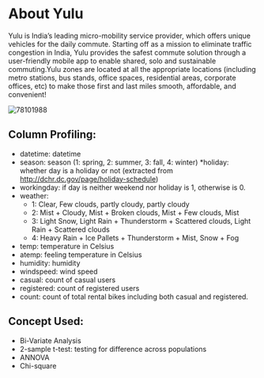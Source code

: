 # About Yulu

Yulu is India’s leading micro-mobility service provider, which offers unique vehicles for the daily commute. Starting off as a mission to eliminate traffic congestion in India, Yulu provides the safest commute solution through a user-friendly mobile app to enable shared, solo and sustainable commuting.Yulu zones are located at all the appropriate locations (including metro stations, bus stands, office spaces, residential areas, corporate offices, etc) to make those first and last miles smooth, affordable, and convenient!

![78101988](https://github.com/kalavasaikiran/Yulu-Hypothesis_Testing/assets/100007474/c009df2e-720b-470b-a7ff-5541d15fca6a)


 ## Column Profiling:

* datetime: datetime
* season: season (1: spring, 2: summer, 3: fall, 4: winter)
*holiday: whether day is a holiday or not (extracted from http://dchr.dc.gov/page/holiday-schedule)
* workingday: if day is neither weekend nor holiday is 1, otherwise is 0.
* weather:
  * 1: Clear, Few clouds, partly cloudy, partly cloudy
  * 2: Mist + Cloudy, Mist + Broken clouds, Mist + Few clouds, Mist
  * 3: Light Snow, Light Rain + Thunderstorm + Scattered clouds, Light Rain + Scattered clouds
  * 4: Heavy Rain + Ice Pallets + Thunderstorm + Mist, Snow + Fog
* temp: temperature in Celsius
* atemp: feeling temperature in Celsius
* humidity: humidity
* windspeed: wind speed
* casual: count of casual users
* registered: count of registered users
* count: count of total rental bikes including both casual and registered.
  
## Concept Used:

* Bi-Variate Analysis
* 2-sample t-test: testing for difference across populations
* ANNOVA
* Chi-square
